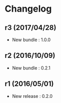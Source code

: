 # Changelog

## r3 (2017/04/28)

* New bundle : 1.0.0

## r2 (2016/10/09)

* New bundle : 0.2.1

## r1 (2016/05/01)

* New release : 0.2.0
